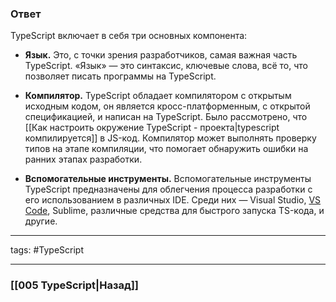 ### Ответ

TypeScript включает в себя три основных компонента:  
  
- **Язык.** Это, с точки зрения разработчиков, самая важная часть TypeScript. 
  «Язык» — это синтаксис, ключевые слова, всё то, что позволяет писать программы на TypeScript.

- **Компилятор.** TypeScript обладает компилятором с открытым исходным кодом, он является кросс-платформенным, с открытой спецификацией, и написан на TypeScript. Было рассмотрено, что [[Как настроить окружение TypeScript - проекта|typescript компилируется]] в JS-код. Компилятор может выполнять проверку типов на этапе компиляции, что помогает обнаружить ошибки на ранних этапах разработки.

- **Вспомогательные инструменты.** Вспомогательные инструменты TypeScript предназначены для облегчения процесса разработки с его использованием в различных IDE. Среди них — Visual Studio, [VS Code](http://www.talkingdotnet.com/what-is-visual-studio-code-and-difference-between-visual-studio-2015/), Sublime, различные средства для быстрого запуска TS-кода, и другие.

___

tags: #TypeScript 

_____

### [[005 TypeScript|Назад]]